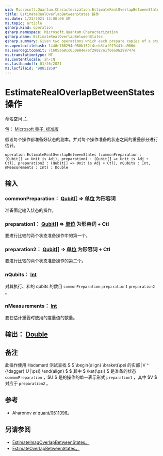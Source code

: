 ```yaml
---
uid: Microsoft.Quantum.Characterization.EstimateRealOverlapBetweenStates
title: EstimateRealOverlapBetweenStates 操作
ms.date: 1/23/2021 12:00:00 AM
ms.topic: article
qsharp.kind: operation
qsharp.namespace: Microsoft.Quantum.Characterization
qsharp.name: EstimateRealOverlapBetweenStates
qsharp.summary: Given two operations which each prepare copies of a state, estimates the real part of the overlap between the states prepared by each operation.
ms.openlocfilehash: 1448e760294e958b152f4ceb3faf979441ca986d
ms.sourcegitcommit: 71605ea9cc630e84e7ef29027e1f0ea06299747e
ms.translationtype: MT
ms.contentlocale: zh-CN
ms.lasthandoff: 01/26/2021
ms.locfileid: "98851859"
---
```

# <a name="estimaterealoverlapbetweenstates-operation"></a>EstimateRealOverlapBetweenStates 操作

命名空间 [：](xref:Microsoft.Quantum.Characterization)

包： [Microsoft 量子. 标准版](https://nuget.org/packages/Microsoft.Quantum.Standard)


假设每个操作都准备好状态的副本，并对每个操作准备的状态之间的重叠部分进行估计。

```qsharp
operation EstimateRealOverlapBetweenStates (commonPreparation : (Qubit[] => Unit is Adj), preparation1 : (Qubit[] => Unit is Adj + Ctl), preparation2 : (Qubit[] => Unit is Adj + Ctl), nQubits : Int, nMeasurements : Int) : Double
```


## <a name="input"></a>输入

### <a name="commonpreparation--qubit--unit--is-adj"></a>commonPreparation： [Qubit](xref:microsoft.quantum.lang-ref.qubit)[] => [单位](xref:microsoft.quantum.lang-ref.unit)  为形容词

准备固定输入状态的操作。


### <a name="preparation1--qubit--unit--is-adj--ctl"></a>preparation1： [Qubit](xref:microsoft.quantum.lang-ref.qubit)[] => [单位](xref:microsoft.quantum.lang-ref.unit)  为形容词 + Ctl

要进行比较的两个状态准备操作中的第一个。


### <a name="preparation2--qubit--unit--is-adj--ctl"></a>preparation2： [Qubit](xref:microsoft.quantum.lang-ref.qubit)[] => [单位](xref:microsoft.quantum.lang-ref.unit)  为形容词 + Ctl

要进行比较的两个状态准备操作的第二个。


### <a name="nqubits--int"></a>nQubits： [Int](xref:microsoft.quantum.lang-ref.int)

对其执行、和的 qubits 的数目 `commonPreparation` `preparation1` `preparation2` 。


### <a name="nmeasurements--int"></a>nMeasurements： [Int](xref:microsoft.quantum.lang-ref.int)

要在估计重叠时使用的度量值的数量。



## <a name="output--double"></a>输出： [Double](xref:microsoft.quantum.lang-ref.double)



## <a name="remarks"></a>备注

此操作使用 Hadamard 测试查找 $ $ \begin{align} \braket{\psi 的实部 |V ^ {\dagger} U |\psi} \end{align} $ $ 其中 $ \ket{\psi} $ 是准备的状态 `commonPreparation` ，$U $ 是的操作的单一表示形式 `preparation1` ，其中 $V $ 对应于 `preparation2` 。

## <a name="references"></a>参考

- Aharonov *et* [quant/0511096](https://arxiv.org/abs/quant-ph/0511096)。

## <a name="see-also"></a>另请参阅

- [EstimateImagOverlapBetweenStates。](xref:Microsoft.Quantum.Characterization.EstimateImagOverlapBetweenStates)
- [EstimateOverlapBetweenStates。](xref:Microsoft.Quantum.Characterization.EstimateOverlapBetweenStates)